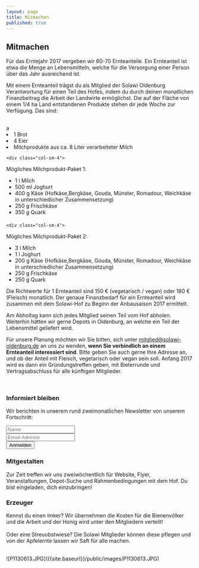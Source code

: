 ```yaml
---
layout: page
title: Mitmachen
published: true
---
```





## Mitmachen

Für das Erntejahr 2017 vergeben wir 60-70 Ernteanteile. Ein Ernteanteil ist etwa die Menge an Lebensmitteln, welche für die Versorgung einer Person über das Jahr ausreichend ist.

Mit einem Ernteanteil trägst du als Mitglied der Solawi Oldenburg Verantwortung für einen Teil des Hofes, indem du durch deinen monatlichen Finanzbeitrag die Arbeit der Landwirte ermöglichst. Die auf der Fläche von einem 1/4 ha Land entstandenen Produkte stehen dir jede Woche zur Verfügung. Das sind:

<div class="row" style="margin-top:30px; margin-bottom:20px">
	<div class="col-sm-4">
a
<li>1 Brot</li>
<li>4 Eier</li>
<li>Milchprodukte aus ca. 8 Liter verarbeiteter Milch</li>
		</ul>
	</div>
	
	<div class="col-sm-4">
Mögliches Milchprodukt-Paket 1:
		<ul class="minus_left">
<li>1 l Milch</li>
<li>500 ml Joghurt</li>
<li>400 g Käse (Hofkäse,Bergkäse, Gouda, Münster, Romadour, Weichkäse in unterschiedlicher Zusammensetzung)</li>
<li>250 g Frischkäse</li>
<li>350 g Quark</li>
		</ul>
	</div>
	
	<div class="col-sm-4">
Mögliches Milchprodukt-Paket 2:                           
		<ul class="minus_left">
<li>3 l Milch</li>
<li>1 l Joghurt</li>
<li>200 g Käse (Hofkäse,Bergkäse, Gouda, Münster, Romadour, Weichkäse in unterschiedlicher Zusammensetzung)</li>
<li>250 g Frischkäse</li>
<li>250 g Quark</li>		
		</ul>
	</div>
</div>

Die Richtwerte für 1 Ernteanteil sind 150 € (vegetarisch / vegan) oder 180 € (Fleisch) monatlich. Der genaue Finanzbedarf für ein Ernteanteil wird zusammen mit dem Solawi-Hof zu Beginn der Anbausaison 2017 ermittelt.

Am Abholtag kann sich jedes Mitglied seinen Teil vom Hof abholen. <!--In Koorperation mit dem Fahrrad-Club Oldenburg könnte dafür eine Reihe Lastenfahrräder den schönen Weg durchs Moor zum Hof fahren.--> Weiterhin hätten wir gerne Depots in Oldenburg, an welche ein Teil der Lebensmittel geliefert wird.

Für unsere Planung möchten wir Sie bitten, sich unter [mitglied@solawi-oldenburg.de](mailto:mitglied@solawi-oldenburg.de) an uns zu wenden, **wenn Sie verbindlich an einem Ernteanteil interessiert sind**. Bitte geben Sie auch gerne Ihre Adresse an, und ob der Anteil mit Fleisch, vegetarisch oder vegan sein soll. Anfang 2017 wird es dann ein Gründungstreffen geben, mit Bieterrunde und Vertragsabschluss für alle künftigen Mitglieder.

<br>
<div class="row">
	<div class="col-sm-4">
		<h3>Informiert bleiben</h3>
		<p>
			Wir berichten in unserem rund zweimonatlichen Newsletter von unserem Fortschritt:
			<form action="http://pooleapp.com/stash/945ba4e6-54e0-40b5-ba8b-02e42a16e9e3/" method="post" style="width:220px">
				<div class="form-group">
					<input type="text" name="name" class="form-control" placeholder="Name">
				</div>				
				<div class="form-group">
					<input type="hidden" name="redirect_to" value="/kontakt_danke/" />  
					<input type="email" name="email" class="form-control" placeholder="Email-Adresse">
				</div>
				<div class="form-group">
					<button type="submit" class="btn btn-success">Anmelden</button>
				</div>
			</form>
		</p>
	</div>
	<div class="col-sm-4">
		<h3>Mitgestalten</h3>
		<p>
			Zur Zeit treffen wir uns zweiwöchentlich für Website, Flyer, Veranstaltungen, Depot-Suche und Rahmenbedingungen mit dem Hof.
			Du bist eingeladen, dich einzubringen!
		</p>
	</div>
	<div class="col-sm-4">
		<h3>Erzeuger</h3>
		<p>
			Kennst du einen Imker? Wir übernehmen die Kosten für die Bienenvölker und die Arbeit und der Honig wird unter den Mitgliedern verteilt!
			<br><br>
			Oder eine Streuobstwiese? Die Solawi Mitglieder können diese pflegen und von der Apfelernte lassen wir Saft für alle machen.
		</p>
	</div>
</div>

<br>
![P1130613.JPG]({{site.baseurl}}/public/images/P1130613.JPG)
